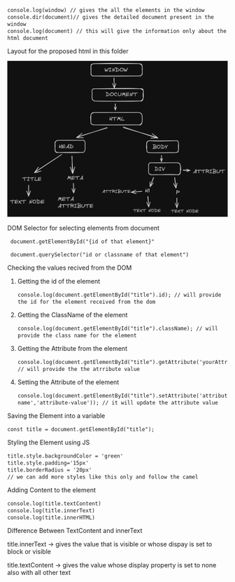 ```
console.log(window) // gives the all the elements in the window
console.dir(document)// gives the detailed document present in the window
console.log(document) // this will give the information only about the html document
```

Layout for the proposed html in this folder

![1717358762690](images/readme/1717358762690.png)

DOM Selector for selecting elements from document

```
 document.getElementById("{id of that element}"
```

```
 document.querySelector("id or classname of that element")
```

Checking the values recived from the DOM

1. Getting the id of the element

   ```
   console.log(document.getElementById("title").id); // will provide the id for the element received from the dom
   ```
2. Getting the ClassName of the element

   ```
   console.log(document.getElementById("title").className); // will provide the class name for the element
   ```
3. Getting the Attribute from the element

   ```
   console.log(document.getElementById("title").getAttribute('yourAttributeName')); // will provide the the atrribute value
   ```
4. Setting the Attribute of the element

   ```
   console.log(document.getElementById("title").setAttribute('attribute-name','attribute-value')); // it will update the attribute value
   ```

Saving the Element into a variable

```
const title = document.getElementById("title");
```

Styling the Element  using JS

```Styling
title.style.backgroundColor = 'green'
title.style.padding='15px'
title.borderRadius = '20px'
// we can add more styles like this only and follow the camel 
```

Adding Content to the element

```
console.log(title.textContent)
console.log(title.innerText)
console.log(title.innerHTML)
```

Difference Between TextContent and innerText

title.innerText -> gives the value that is visible or whose dispay is set to block or visible

title.textContent -> gives the value whose display property is set to none also with all other text
